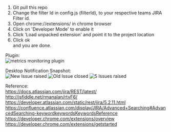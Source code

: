 1) Git pull this repo<br/>
2) Change the filter Id in config.js (filterId), to your respective teams JIRA Filter id. <br/>
3) Open chrome://extensions/ in chrome browser<br/>
4) Click on 'Developer Mode' to enable it<br/>
5) Click 'Load unpacked extension' and point it to the project location<br/>
6) Click ok<br/>
and you are done.
 
Plugin: <br/>
![metrics monitoring plugin](https://github.corp.inmobi.com/nishant-gupta/jira-monitoring-chrome-client/raw/master/jira_plugin.png)
 
Desktop Notification Snapshot: <br/>
![New Issue raised](https://github.corp.inmobi.com/kishore-bandi/jira-monitoring-chrome-client/blob/master/desktopNotification1.png)
![Old Issue closed](https://github.corp.inmobi.com/kishore-bandi/jira-monitoring-chrome-client/blob/master/desktopNotification2.png)
![5 Issues raised](https://github.corp.inmobi.com/kishore-bandi/jira-monitoring-chrome-client/blob/master/desktopNotification3.png)


Reference:<br/>
https://docs.atlassian.com/jira/REST/latest/ <br/>
http://jsfiddle.net/rmanalan/rtvF6/<br/>
https://developer.atlassian.com/static/rest/jira/5.2.11.html<br/>
https://confluence.atlassian.com/display/JIRA/Advanced+Searching#AdvancedSearching-keywordkeywordsKeywordsReference<br/>
https://developer.chrome.com/extensions/overview<br/>
https://developer.chrome.com/extensions/getstarted<br/>

